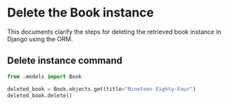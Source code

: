 # Delete the Book instance

This documents clarify the steps for deleting the retrieved book instance in Django using the ORM.

## Delete instance command

```python
from .models import Book

deleted_book = Book.objects.get(title="Nineteen Eighty-Four")
deleted_book.delete()
```

